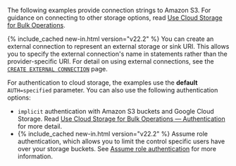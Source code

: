 The following examples provide connection strings to Amazon S3. For guidance on connecting to other storage options, read [Use Cloud Storage for Bulk Operations](use-cloud-storage-for-bulk-operations.html#example-file-urls). 

{% include_cached new-in.html version="v22.2" %} You can create an external connection to represent an external storage or sink URI. This allows you to specify the external connection's name in statements rather than the provider-specific URI. For detail on using external connections, see the [`CREATE EXTERNAL CONNECTION`](create-external-connection.html) page.

For authentication to cloud storage, the examples use the **default** `AUTH=specified` parameter. You can also use the following authentication options:

- `implicit` authentication with Amazon S3 buckets and Google Cloud Storage. Read [Use Cloud Storage for Bulk Operations — Authentication](use-cloud-storage-for-bulk-operations.html#authentication) for more detail.
- {% include_cached new-in.html version="v22.2" %} Assume role authentication, which allows you to limit the control specific users have over your storage buckets. See [Assume role authentication](use-cloud-storage-for-bulk-operations.html) for more information.
